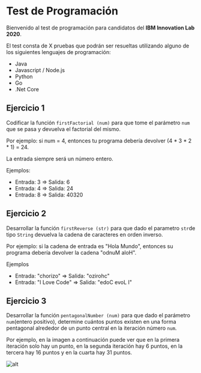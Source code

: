 # Test de Programación

Bienvenido al test de programación para candidatos del **IBM Innovation Lab 2020**. 

El test consta de X pruebas que podrán ser resueltas utilizando alguno de los siguientes lenguajes de programación: 
- Java
- Javascript / Node.js
- Python
- Go
- .Net Core

## Ejercicio 1

Codificar la función `firstFactorial (num)` para que tome el parámetro `num` que se pasa y devuelva el factorial del mismo.

Por ejemplo: si num = 4, entonces tu programa debería devolver (4 * 3 * 2 * 1) = 24.

La entrada siempre será un número entero.

Ejemplos:
- Entrada: 3 => Salida: 6
- Entrada: 4 => Salida: 24
- Entrada: 8 => Salida: 40320

## Ejercicio 2

Desarrollar la función `firstReverse (str)` para que dado el parametro `str`de tipo `String` devuelva la cadena de caracteres en orden inverso. 

Por ejemplo: si la cadena de entrada es "Hola Mundo", entonces su programa debería devolver la cadena "odnuM aloH".

Ejemplos
- Entrada: "chorizo" => Salida: "ozirohc"
- Entrada: "I Love Code" => Salida: "edoC evoL I"

## Ejercicio 3

Desarrollar la función `pentagonalNumber (num)` para que dado el parámetro `num`(entero positivo), determine cuántos puntos existen en una forma pentagonal alrededor de un punto central en la iteración número `num`. 

Por ejemplo, en la imagen a continuación puede ver que en la primera iteración solo hay un punto, en la segunda iteración hay 6 puntos, en la tercera hay 16 puntos y en la cuarta hay 31 puntos.

![alt](https://link)